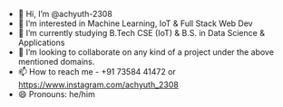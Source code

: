 - 👋 Hi, I’m @achyuth-2308
- 👀 I’m interested in Machine Learning, IoT & Full Stack Web Dev
- 🌱 I’m currently studying B.Tech CSE (IoT) & B.S. in Data Science & Applications
- 💞️ I’m looking to collaborate on any kind of a project under the above mentioned domains.
- 📫 How to reach me - +91 73584 41472 or https://www.instagram.com/achyuth_2308
- 😄 Pronouns: he/him

<!---
achyuth-2308/achyuth-2308 is a ✨ special ✨ repository because its `README.md` (this file) appears on your GitHub profile.
You can click the Preview link to take a look at your changes.
--->
